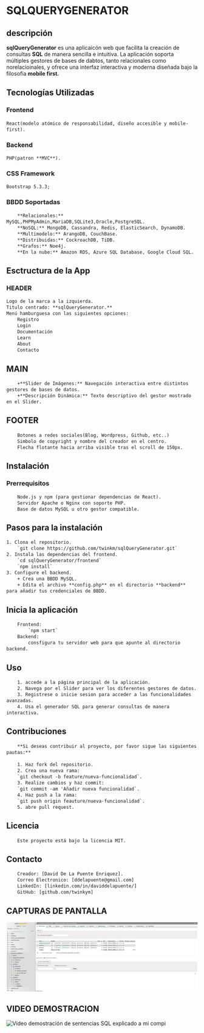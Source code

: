# SQLQUERYGENERATOR

## descripción

**sqlQueryGenerator** es una aplicaicón web que facilita la creación de consultas **SQL** de manera sencilla e intuitiva. La aplicación soporta múltiples gestores de bases de dabtos, tanto relacionales como norelacioinales, y ofrece una interfaz interactiva y moderna diseñada bajo la filosofia **mobile first.**

## Tecnologías Utilizadas

### Frontend

    React(modelo atómico de responsabilidad, diseño accesible y mobile-first).

### Backend

    PHP(patron **MVC**).

### CSS Framework

    Bootstrap 5.3.3;

### BBDD Soportadas

        **Relacionales:** MySQL,PHPMyAdmin,MariaDB,SQLite3,Oracle,PostgreSQL.
        **NoSQL:** MongoDB, Cassandra, Redis, ElasticSearch, DynamoDB.
        **Multimodelo:** ArangoDB, CouchBase.
        **Distribuidas:** CockroachDB, TiDB.
        **Grafos:** Noe4j.
        **En la nube:** Amazon RDS, Azure SQL Database, Google Cloud SQL.

## Esctructura de la App

### HEADER

    Logo de la marca a la izquierda. 
    Titulo centrado: **sqlQueryGenerator.**
    Menú hamburguesa con las siguientes opciones:
        Registro
        Login
        Documentación
        Learn
        About
        Contacto

## MAIN

        +**Slider de Imágenes:** Navegación interactiva entre distintos gestores de bases de datos.
        +**Descripción Dinámica:** Texto descriptivo del gestor mostrado en el Slider.

## FOOTER

        Botones a redes sociales(Blog, Wordpress, Github, etc..)
        Simbolo de copyright y nombre del creador en el centro.
        Flecha flotante hacia arriba visible tras el scroll de 150px.

## Instalación

### Prerrequisitos

        Node.js y npm (para gestionar dependencias de React).
        Servidor Apache o Nginx con soporte PHP.
        Base de datos MySQL u otro gestor compatible.

## Pasos para la instalación

    1. Clona el repositorio.
        `git clone https://github.com/twinkm/sqlQueryGenerator.git`
    2. Instala las dependencias del frontend.
        `cd sqlQueryGenerator/frontend`
        `npm install`
    3. Configure el backend.
        + Crea una BBDD MySQL.
        + Edita el archivo **config.php** en el directorio **backend** para añadir tus credenciales de BBDD.

## Inicia la aplicación

        Frontend:
            `npm start`
        Backend: 
            consfigura tu servidor web para que apunte al directorio backend.

## Uso

        1. accede a la página principal de la aplicación.
        2. Navega por el Slider para ver los diferentes gestores de datos.
        3. Registrese o inicie sesion para acceder a las funcionalidades avanzadas.
        4. Usa el generador SQL para generar consultas de manera interactiva.

## Contribuciones

        **Si deseas contribuir al proyecto, por favor sigue las siguientes pautas:**

        1. Haz fork del repositorio.
        2. Crea una nueva rama:
        `git checkout -b feature/nueva-funcionalidad`.
        3. Realize cambios y haz commit:
        `git commit -am 'Añadir nueva funcionalidad`.
        4. Haz push a la rama:
        `git push origin feauture/nueva-funcionalidad`.
        5. abre pull request.

## Licencia

        Este proyecto está bajo la licencia MIT.

## Contacto

        Creador: [David De La Puente Enriquez].
        Correo Electronico: [ddelapuente@gmail.com]
        LinkedIn: [linkedin.com/in/daviddelapuente/]
        GitHub: [github.com/twinkym]

## CAPTURAS DE PANTALLA

![/img/capturas-sql/bbdd-creada-con-sustablas](/img/capturas-sql/bbdd-CREADA-CON-SUS-TABLAS.webp)

## VIDEO DEMOSTRACION

![Video demostración de sentencias SQL explicado a mi compi](https://youtube.com/)
